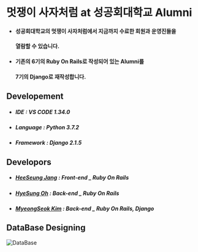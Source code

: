 # 멋쟁이 사자처럼 at 성공회대학교 Alumni

- #### 성공회대학교의 멋쟁이 사자처럼에서 지금까지 수료한 회원과 운영진들을 

  #### 열람할 수 있습니다.

- #### 기존의 6기의 Ruby On Rails로 작성되어 있는 Alumni를 

  #### 7기의 Django로 재작성합니다.



## Developement

- ##### IDE : VS CODE 1.34.0

- ##### Language : Python 3.7.2

- ##### Framework : Django 2.1.5



## Developors

- ##### **[HeeSeung Jang](https://github.com/jangheeseung)** : *Front-end* 	  _ Ruby On Rails

- ##### **[HyeSung Oh](https://github.com/hyesungoh)** : *Back-end*             _ Ruby On Rails

- ##### **[MyeongSeok Kim](https://github.com/myeongs14)** : *Back-end*    _ Ruby On Rails, Django



## DataBase Designing

![DataBase]([https://github.com/audtjr9514/SKHU_LikeLion_Alumni_Ver_Django/blob/master/DB_Designing.JPG](https://github.com/audtjr9514/SKHU_LikeLion_Alumni_Ver_Django/blob/master/DB_Designing.JPG))